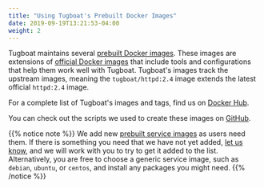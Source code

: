 ```yaml
---
title: "Using Tugboat's Prebuilt Docker Images"
date: 2019-09-19T13:21:53-04:00
weight: 2
---
```


Tugboat maintains several
[prebuilt Docker images](../../reference/tugboat-images/). These images are
extensions of
[official Docker images](https://docs.docker.com/docker-hub/official_repos/)
that include tools and configurations that help them work well with Tugboat.
Tugboat's images track the upstream images, meaning the `tugboat/httpd:2.4`
image extends the latest official `httpd:2.4` image.

For a complete list of Tugboat's images and tags, find us on
[Docker Hub](https://hub.docker.com/u/tugboatqa/).

You can check out the scripts we used to create these images on
[GitHub](https://github.com/TugboatQA/images).

{{% notice note %}} We add new
[prebuilt service images](../../reference/tugboat-images/) as users need them.
If there is something you need that we have not yet added,
[let us know](/support/), and we will work with you to try to get it added to
the list. Alternatively, you are free to choose a generic service image, such as
`debian`, `ubuntu`, or `centos`, and install any packages you might need.
{{% /notice %}}
